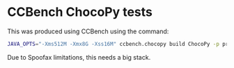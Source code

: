 # CCBench ChocoPy tests
This was produced using CCBench using the command:

```sh
JAVA_OPTS="-Xms512M -Xmx8G -Xss16M" ccbench.chocopy build ChocoPy -p project/ -o cases/
```

Due to Spoofax limitations, this needs a big stack.


